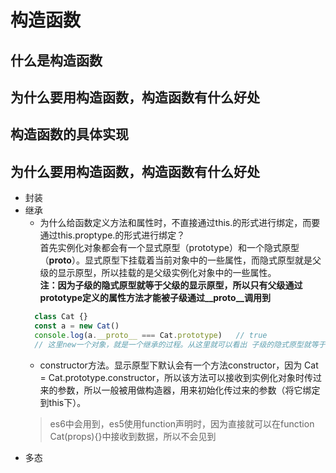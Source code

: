 # 构造函数
## 什么是构造函数
## 为什么要用构造函数，构造函数有什么好处
## 构造函数的具体实现

## 为什么要用构造函数，构造函数有什么好处
+ 封装
+ 继承
  + 为什么给函数定义方法和属性时，不直接通过this.的形式进行绑定，而要通过this.proptype.的形式进行绑定？<br>
  首先实例化对象都会有一个显式原型（prototype）和一个隐式原型（__proto__）。显式原型下挂载着当前对象中的一些属性，而隐式原型就是父级的显示原型，所以挂载的是父级实例化对象中的一些属性。<br>
  **注：因为子级的隐式原型就等于父级的显示原型，所以只有父级通过prototype定义的属性方法才能被子级通过__proto__调用到**
  ```js
    class Cat {}
    const a = new Cat()
    console.log(a.__proto__ === Cat.prototype)   // true
    // 这里new一个对象，就是一个继承的过程。从这里就可以看出 子级的隐式原型就等于父级的显示原型
  ```
  + constructor方法。显示原型下默认会有一个方法constructor，因为 Cat = Cat.prototype.constructor，所以该方法可以接收到实例化对象时传过来的参数，所以一般被用做构造器，用来初始化传过来的参数（将它绑定到this下）。
  > es6中会用到，es5使用function声明时，因为直接就可以在function Cat(props){}中接收到数据，所以不会见到
+ 多态